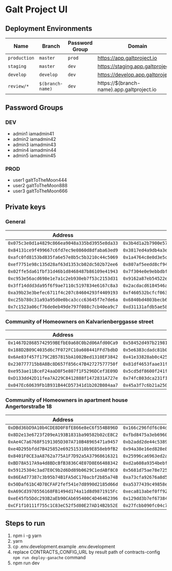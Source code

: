 # Galt Project UI

## Deployment Environments

| Name | Branch | Password Group | Domain |
| --- | --- | --- | --- | 
| `production` | `master` | `prod` |  https://app.galtproject.io |
| `staging` | `master` | `dev` | https://staging.app.galtproject.io |
| `develop` | `develop` | `dev` | https://develop.app.galtproject.io |
| `review/*` | `$(branch-name)` | `dev` | https://$(branch-name).app.galtproject.io |

## Password Groups
### DEV
* admin1 iamadmin41
* admin2 iamadmin42
* admin3 iamadmin43
* admin4 iamadmin44
* admin5 iamadmin45

### PROD
* user1 galtToTheMoon444
* user2 galtToTheMoon888
* user3 galtToTheMoon666

## Private keys
### General 

| Address | Private key |
| --- | --- | 
| `0x075c3e0d1a4829c866ea9048a335bd3955e8da33` | `0x3b4d1a2b7900e57f40af91ab4408b5d981e1c7085dfead7582957d213f1b6ad0` |
| `0x84131ce9f499667c6fd7ec9e0860d8dfaba63ed9` | `0x3817ed4a9db4a3e0056376ef3d9b5c82648131c59ce28e3b50af3177e629b82f` |
| `0xafc0fd8153bd835fa6e57e8b5c5b3210c44c5069` | `0x1a4764c8e0d3e5c5eec967924b7f5dffc50b49d673e8e607ffed2089a9541243` |
| `0xef7751e98c135d28af63d1353cb02dc502b72ee6` | `0x807af5eedd8cf946a3b53fee884582d866ad690c6550203c7a9011c8e950ab93` |
| `0x02ffe5da61fbf31d46b1d8468487b86109e41943` | `0x7f304e0e9ebbdbf13338ce10961e148c2a1b9ba75b0dcb4770521477567acee2` |
| `0xc953e56acd698e1e7a1c2eb930eb7f53c2153d31` | `0x9162a87eb54522ee177bc95978020203e1e399a4937486cf61eaa39370f3ef2e` |
| `0x3ff14ddd3da95f6f9ae7110c5197834e6167c8a3` | `0x2acdacd6184546af8194ec9b1e83316898a5c4599bfe3f4a7cc4b794272b1f00` |
| `0xa39b23e3befec6711f4c207c84604293f4409193` | `0xf460532bcfcf0639b77a60d5e8de850a37ea74976840255183f91f8cedc9f162` |
| `0xc25b780c31a93a95d0e0bca3ccc63645f7e7de6a` | `0x6840bd4803becb61a4011a7c01f216623f6d002514b3800b4fee8de70d61478a` |
| `0x7c1523a06cf76de0eb49de797f088c7cb40ea9c7` | `0xd31131afdb5ae58e653a4b0e00c74c04f2e9b7675fa3c4efe42695d0afcc5632` |

### Community of Homeowners on Kalvarienberggasse street 

| Address | Private key |
| --- | --- | 
| `0x1467D28685742959BEfbE0a68C0b2d06Afd00Ca9` | `0x58452d497b2198155e41a2964662f3f26ca725d66e25dd3454ac53aa5e3bbb28` |
| `0x188D2B09C4035d6c7F072FC10a608441FFd7bdbD` | `0x5e6383cdadc81b0a3df71772e5e580c81a0b183a8b386bc37b2b504758f9fc62` |
| `0x6Ae83f457f179C2B57815bA1002Bed1310EF3842` | `0x41e33828ab0c425f92a3be920c4235c3828bc032b1fd5bb2cde0808e4f5dbafa` |
| `0x230777715b8A8Bc8D657f856c47B42727577750f` | `0x81df4653faae31fff3bc81e16d0a2526fd19fdcc5596bfd0daca49561fd9c9cb` |
| `0xe953ae11BceF24aaD8F5e807f1F5296DCef3E09D` | `0x5cd5df8600f241faac854bf783487b3e4c3b8c3664c5e7c339acd3e132707e91` |
| `0xD133dd42D11fea7A229C8412888f1472831A727e` | `0x74fc803dca231f143cd54a08070493ef7e44aa1b7c78e33f02c548b64a4d427a` |	
| `0x047Ec60639Fb1B931B44CD57341d1b202B084aa7` | `0x45a3f7c6b21a2508865a0ba9ee835be63cb850fad9a5982bf9f33b3bf35e4afd` |

### Community of Homeowners in apartment house Angertorstraße 18

| Address | Private key |
| --- | --- | 
| `0xDBd36bD9A10b4CDE8D0F8fE866e8eC6f554B896D` | `0x166c296fdf6c04d3130a4dab75b938400a44f76ebe38ef5c46f5d24b709710d5` |
| `0x8D2e13e6723f209eA193B1831ba90582b02cE8C2` | `0xfbd8475a3eb6960ab95747fb19dec13d0bbfd1f382f52367bd07c29dfd674775` |
| `0xAe4C7a6768F5191305D307A710B48965471a9457` | `0xb2add2de44c5389db0798c3d648f356f49f230ef6b16d225b02dd6e947142490` |
| `0xe4D295bfdd7B425852e692515310b9E858eb9fB2` | `0x94a38e16ed828e842ff821d8fde2ccc6dc595276e9b28f6a13754ab4e145b1ef` |
| `0x8401F0CE3aA8762a775A1F7D92a5A37968616321` | `0x25996ca6963ed2a8170175339aa7aecc539d22b3adfe975e0b840eee3f969d65` |
| `0xBD78A517A9a4d8BDcBfB3836C4E07D8E66488342` | `0xd2a608a9354bebfe2b82f3d2c71e90fa07dd34766e4d715d0ae8e9d5b7f995a0` |
| `0x59125304c3ad7E0C9b2d6Dd89b0629C1edABf8C0` | `0x5681d75ae78e72511b8dc4403f9de7cc4e1b1e3a9b978612c4c5aab464c99c07` |
| `0x86EAd77387c3b95b74B1FA5dC170acbf2b85a74B` | `0xa73cfa92676a8d53060099258afd9c11082adce61f36efea9d8fdadcf406be83` |
| `0x50Daf61bC4D78CFAF2fef541e7d8990d2185d66d` | `0xa5377439c49858e32f662157ad64b4f6e4b6362640bbd9dbd684aaf1fa2d31fb` |
| `0xA69Cd3970556168FB1494d174a11d8d9871915Fc` | `0xeca813abef0ff9259f698a8e14e4b646deff62e0fe966e67839f9dfcc8a49389` |
| `0xeE45fb5Ddc293B2aEb90CAb695400C4D46462396` | `0x129dd3b7ef673844b343d159487d5738b346ebd8208d0b85dbfdc3fe5445ece4` |
| `0xCF1f10111f755c1C83eC52f5d80E27AD14B2b52E` | `0x27fcbb090fc04c72c4ba71f3c81996829a14f37c51a549678549cef75c0fa38a` |

## Steps to run
1. npm i -g yarn
2. yarn
3. cp .env.development.example .env.development
4. replace CONTRACTS_CONFIG_URL by result path of contracts-config `npm run deploy-ganache` command
5. npm run dev
